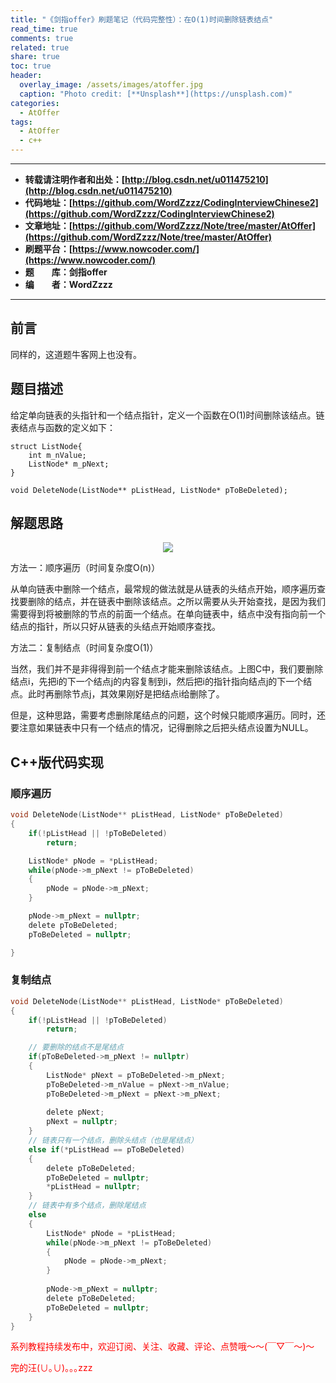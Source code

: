 ```yaml
---
title: "《剑指offer》刷题笔记（代码完整性）：在O(1)时间删除链表结点"
read_time: true
comments: true
related: true
share: true
toc: true
header:
  overlay_image: /assets/images/atoffer.jpg
  caption: "Photo credit: [**Unsplash**](https://unsplash.com)"
categories:
  - AtOffer
tags:
  - AtOffer
  - c++
---
```


----------

- **转载请注明作者和出处：[http://blog.csdn.net/u011475210](http://blog.csdn.net/u011475210)**
- **代码地址：[https://github.com/WordZzzz/CodingInterviewChinese2](https://github.com/WordZzzz/CodingInterviewChinese2)**
- **文章地址：[https://github.com/WordZzzz/Note/tree/master/AtOffer](https://github.com/WordZzzz/Note/tree/master/AtOffer)**
- **刷题平台：[https://www.nowcoder.com/](https://www.nowcoder.com/)**
- **题&emsp;&emsp;库：剑指offer**
- **编&emsp;&emsp;者：WordZzzz**

----------

## 前言

同样的，这道题牛客网上也没有。

## 题目描述

给定单向链表的头指针和一个结点指针，定义一个函数在O(1)时间删除该结点。链表结点与函数的定义如下：

```
struct ListNode{
    int m_nValue;
    ListNode* m_pNext;
}

void DeleteNode(ListNode** pListHead, ListNode* pToBeDeleted);
```

## 解题思路

<p></p>
<div align=center><img src="http://img.blog.csdn.net/20171010113522746?watermark/2/text/aHR0cDovL2Jsb2cuY3Nkbi5uZXQvdTAxMTQ3NTIxMA==/font/5a6L5L2T/fontsize/400/fill/I0JBQkFCMA==/dissolve/70/gravity/SouthEast"/></div>
<p></p>

方法一：顺序遍历（时间复杂度O(n)）

从单向链表中删除一个结点，最常规的做法就是从链表的头结点开始，顺序遍历查找要删除的结点，并在链表中删除该结点。之所以需要从头开始查找，是因为我们需要得到将被删除的节点的前面一个结点。在单向链表中，结点中没有指向前一个结点的指针，所以只好从链表的头结点开始顺序查找。

方法二：复制结点（时间复杂度O(1)）

当然，我们并不是非得得到前一个结点才能来删除该结点。上图C中，我们要删除结点i，先把i的下一个结点j的内容复制到i，然后把i的指针指向结点j的下一个结点。此时再删除节点j，其效果刚好是把结点i给删除了。

但是，这种思路，需要考虑删除尾结点的问题，这个时候只能顺序遍历。同时，还要注意如果链表中只有一个结点的情况，记得删除之后把头结点设置为NULL。

## C++版代码实现

### 顺序遍历

```c
void DeleteNode(ListNode** pListHead, ListNode* pToBeDeleted)
{
    if(!pListHead || !pToBeDeleted)
        return;

    ListNode* pNode = *pListHead;
    while(pNode->m_pNext != pToBeDeleted)
    {
        pNode = pNode->m_pNext;            
    }

    pNode->m_pNext = nullptr;
    delete pToBeDeleted;
    pToBeDeleted = nullptr;

}
```

### 复制结点

```c
void DeleteNode(ListNode** pListHead, ListNode* pToBeDeleted)
{
    if(!pListHead || !pToBeDeleted)
        return;

    // 要删除的结点不是尾结点
    if(pToBeDeleted->m_pNext != nullptr)
    {
        ListNode* pNext = pToBeDeleted->m_pNext;
        pToBeDeleted->m_nValue = pNext->m_nValue;
        pToBeDeleted->m_pNext = pNext->m_pNext;
 
        delete pNext;
        pNext = nullptr;
    }
    // 链表只有一个结点，删除头结点（也是尾结点）
    else if(*pListHead == pToBeDeleted)
    {
        delete pToBeDeleted;
        pToBeDeleted = nullptr;
        *pListHead = nullptr;
    }
    // 链表中有多个结点，删除尾结点
    else
    {
        ListNode* pNode = *pListHead;
        while(pNode->m_pNext != pToBeDeleted)
        {
            pNode = pNode->m_pNext;            
        }
 
        pNode->m_pNext = nullptr;
        delete pToBeDeleted;
        pToBeDeleted = nullptr;
    }
}
```

<span style="color: red">系列教程持续发布中，欢迎订阅、关注、收藏、评论、点赞哦～～(￣▽￣～)～</span>

<span style="color: red">完的汪(∪｡∪)｡｡｡zzz</span>